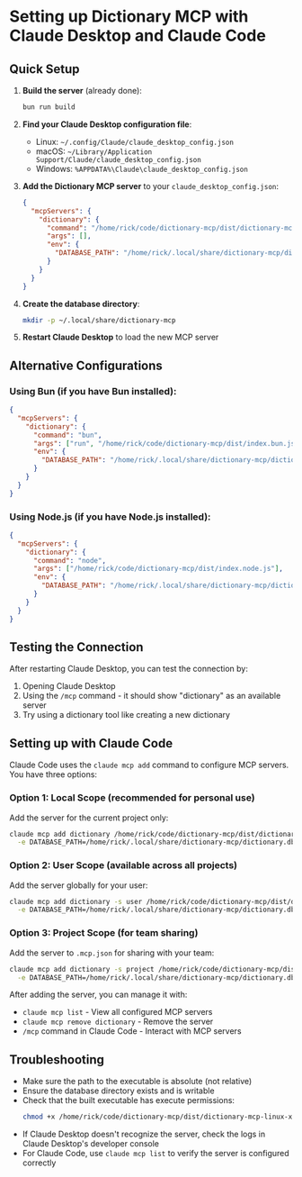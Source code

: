 # Setting up Dictionary MCP with Claude Desktop and Claude Code

## Quick Setup

1. **Build the server** (already done):

   ```bash
   bun run build
   ```

2. **Find your Claude Desktop configuration file**:

   - Linux: `~/.config/Claude/claude_desktop_config.json`
   - macOS: `~/Library/Application Support/Claude/claude_desktop_config.json`
   - Windows: `%APPDATA%\Claude\claude_desktop_config.json`

3. **Add the Dictionary MCP server** to your `claude_desktop_config.json`:

   ```json
   {
     "mcpServers": {
       "dictionary": {
         "command": "/home/rick/code/dictionary-mcp/dist/dictionary-mcp-linux-x64",
         "args": [],
         "env": {
           "DATABASE_PATH": "/home/rick/.local/share/dictionary-mcp/dictionary.db"
         }
       }
     }
   }
   ```

4. **Create the database directory**:

   ```bash
   mkdir -p ~/.local/share/dictionary-mcp
   ```

5. **Restart Claude Desktop** to load the new MCP server

## Alternative Configurations

### Using Bun (if you have Bun installed):

```json
{
  "mcpServers": {
    "dictionary": {
      "command": "bun",
      "args": ["run", "/home/rick/code/dictionary-mcp/dist/index.bun.js"],
      "env": {
        "DATABASE_PATH": "/home/rick/.local/share/dictionary-mcp/dictionary.db"
      }
    }
  }
}
```

### Using Node.js (if you have Node.js installed):

```json
{
  "mcpServers": {
    "dictionary": {
      "command": "node",
      "args": ["/home/rick/code/dictionary-mcp/dist/index.node.js"],
      "env": {
        "DATABASE_PATH": "/home/rick/.local/share/dictionary-mcp/dictionary.db"
      }
    }
  }
}
```

## Testing the Connection

After restarting Claude Desktop, you can test the connection by:

1. Opening Claude Desktop
2. Using the `/mcp` command - it should show "dictionary" as an available server
3. Try using a dictionary tool like creating a new dictionary

## Setting up with Claude Code

Claude Code uses the `claude mcp add` command to configure MCP servers. You have three options:

### Option 1: Local Scope (recommended for personal use)

Add the server for the current project only:

```bash
claude mcp add dictionary /home/rick/code/dictionary-mcp/dist/dictionary-mcp-linux-x64 \
  -e DATABASE_PATH=/home/rick/.local/share/dictionary-mcp/dictionary.db
```

### Option 2: User Scope (available across all projects)

Add the server globally for your user:

```bash
claude mcp add dictionary -s user /home/rick/code/dictionary-mcp/dist/dictionary-mcp-linux-x64 \
  -e DATABASE_PATH=/home/rick/.local/share/dictionary-mcp/dictionary.db
```

### Option 3: Project Scope (for team sharing)

Add the server to `.mcp.json` for sharing with your team:

```bash
claude mcp add dictionary -s project /home/rick/code/dictionary-mcp/dist/dictionary-mcp-linux-x64 \
  -e DATABASE_PATH=/home/rick/.local/share/dictionary-mcp/dictionary.db
```

After adding the server, you can manage it with:

- `claude mcp list` - View all configured MCP servers
- `claude mcp remove dictionary` - Remove the server
- `/mcp` command in Claude Code - Interact with MCP servers

## Troubleshooting

- Make sure the path to the executable is absolute (not relative)
- Ensure the database directory exists and is writable
- Check that the built executable has execute permissions:
  ```bash
  chmod +x /home/rick/code/dictionary-mcp/dist/dictionary-mcp-linux-x64
  ```
- If Claude Desktop doesn't recognize the server, check the logs in Claude Desktop's developer console
- For Claude Code, use `claude mcp list` to verify the server is configured correctly
